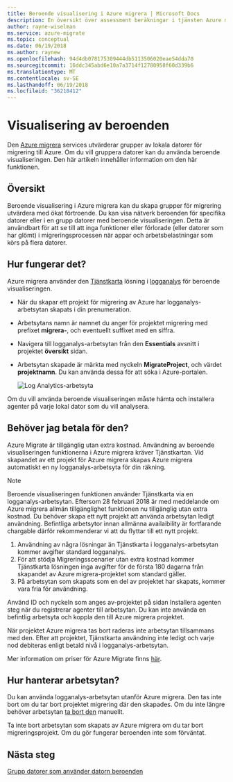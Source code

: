 ```yaml
---
title: Beroende visualisering i Azure migrera | Microsoft Docs
description: En översikt över assessment beräkningar i tjänsten Azure migrera.
author: rayne-wiselman
ms.service: azure-migrate
ms.topic: conceptual
ms.date: 06/19/2018
ms.author: raynew
ms.openlocfilehash: 94d4db078175309444db5113506020eae54dda70
ms.sourcegitcommit: 16ddc345abd6e10a7a3714f12780958f60d339b6
ms.translationtype: MT
ms.contentlocale: sv-SE
ms.lasthandoff: 06/19/2018
ms.locfileid: "36218412"
---
```

# <a name="dependency-visualization"></a>Visualisering av beroenden

Den [Azure migrera](migrate-overview.md) services utvärderar grupper av lokala datorer för migrering till Azure. Om du vill gruppera datorer kan du använda beroende visualiseringen. Den här artikeln innehåller information om den här funktionen.


## <a name="overview"></a>Översikt

Beroende visualisering i Azure migrera kan du skapa grupper för migrering utvärdera med ökat förtroende. Du kan visa nätverk beroenden för specifika datorer eller i en grupp datorer med beroende visualiseringen. Detta är användbart för att se till att inga funktioner eller förlorade (eller datorer som har glömt) i migreringsprocessen när appar och arbetsbelastningar som körs på flera datorer.  

## <a name="how-does-it-work"></a>Hur fungerar det?

Azure migrera använder den [Tjänstkarta](../operations-management-suite/operations-management-suite-service-map.md) lösning i [logganalys](../log-analytics/log-analytics-overview.md) för beroende visualiseringen.
- När du skapar ett projekt för migrering av Azure har logganalys-arbetsytan skapats i din prenumeration.
- Arbetsytans namn är namnet du anger för projektet migrering med prefixet **migrera-**, och eventuellt suffixet med en siffra. 
- Navigera till logganalys-arbetsytan från den **Essentials** avsnitt i projektet **översikt** sidan.
- Arbetsytan skapade är märkta med nyckeln **MigrateProject**, och värdet **projektnamn**. Du kan använda dessa för att söka i Azure-portalen.  

    ![Log Analytics-arbetsyta](./media/concepts-dependency-visualization/oms-workspace.png)

Om du vill använda beroende visualiseringen måste hämta och installera agenter på varje lokal dator som du vill analysera.  

## <a name="do-i-need-to-pay-for-it"></a>Behöver jag betala för den?

Azure Migrate är tillgänglig utan extra kostnad. Användning av beroende visualiseringen funktionerna i Azure migrera kräver Tjänstkartan. Vid skapandet av ett projekt för Azure migrera skapas Azure migrera automatiskt en ny logganalys-arbetsyta för din räkning.

> [!NOTE]
> Beroende visualiseringen funktionen använder Tjänstkarta via en logganalys-arbetsytan. Eftersom 28 februari 2018 är med meddelande om Azure migrera allmän tillgänglighet funktionen nu tillgänglig utan extra kostnad. Du behöver skapa ett nytt projekt att använda arbetsytan ledigt användning. Befintliga arbetsytor innan allmänna availaibility är fortfarande chargable därför rekommenderar vi att du flyttar till ett nytt projekt.

1. Användning av några lösningar än Tjänstkarta i logganalys-arbetsytan kommer avgifter standard logganalys. 
2. För att stödja Migreringsscenarier utan extra kostnad kommer Tjänstkarta lösningen inga avgifter för de första 180 dagarna från skapandet av Azure migrera-projektet som standard gäller.
3. På arbetsytan som skapats som en del av projektet har skapats, kommer vara fria för användning.

Använd ID och nyckeln som anges av-projektet på sidan Installera agenten steg när du registrerar agenter till arbetsytan. Du kan inte använda en befintlig arbetsyta och koppla den till Azure migrera projektet.

När projektet Azure migrera tas bort raderas inte arbetsytan tillsammans med den. Efter att projektet, Tjänstkarta användning inte ledigt och varje nod debiteras enligt betald nivå i logganalys-arbetsytan.

Mer information om priser för Azure Migrate finns [här](https://azure.microsoft.com/pricing/details/azure-migrate/). 

## <a name="how-do-i-manage-the-workspace"></a>Hur hanterar arbetsytan?

Du kan använda logganalys-arbetsytan utanför Azure migrera. Den tas inte bort om du tar bort projektet migrering där den skapades. Om du inte längre behöver arbetsytan [ta bort den](../log-analytics/log-analytics-manage-access.md) manuellt.

Ta inte bort arbetsytan som skapats av Azure migrera om du tar bort migreringsprojekt. Om du gör fungerar beroenden inte som förväntat.

## <a name="next-steps"></a>Nästa steg

[Grupp datorer som använder datorn beroenden](how-to-create-group-machine-dependencies.md)